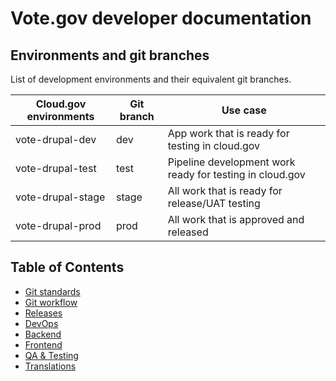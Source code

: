 # Vote.gov developer documentation

## Environments and git branches
List of development environments and their equivalent git branches.

| **Cloud.gov environments** | **Git branch** | **Use case**                                             |
|----------------------------|----------------|----------------------------------------------------------|
| vote-drupal-dev            | dev            | App work that is ready for testing in cloud.gov          |
| vote-drupal-test           | test           | Pipeline development work ready for testing in cloud.gov |
| vote-drupal-stage          | stage          | All work that is ready for release/UAT testing           |
| vote-drupal-prod           | prod           | All work that is approved and released                   |

## Table of Contents
- [Git standards](standards.md)
- [Git workflow](workflow.md)
- [Releases](releases.md)
- [DevOps](devops.md)
- [Backend](backend.md)
- [Frontend](frontend.md)
- [QA & Testing](testing.md)
- [Translations](translations.md)
